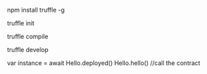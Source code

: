 npm install truffle -g

truffle init

truffle compile

truffle develop

var instance = await Hello.deployed()
Hello.hello() //call the contract